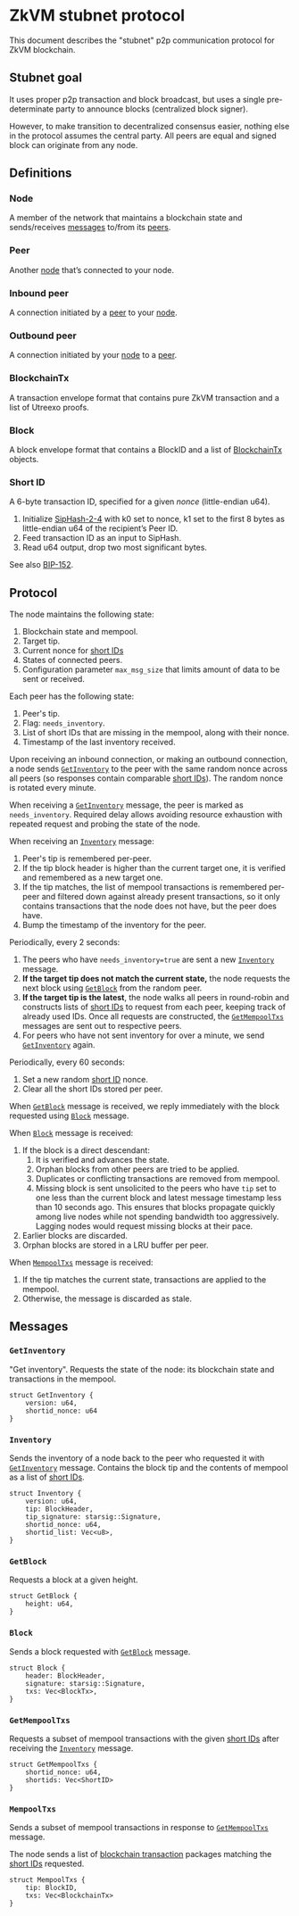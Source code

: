 # ZkVM stubnet protocol

This document describes the "stubnet" p2p communication protocol for ZkVM blockchain.

## Stubnet goal

It uses proper p2p transaction and block broadcast, but uses a single pre-determinate party to announce blocks (centralized block signer).

However, to make transition to decentralized consensus easier, nothing else in the protocol assumes the central party.
All peers are equal and signed block can originate from any node.

## Definitions

### Node

A member of the network that maintains a blockchain state and sends/receives [messages](#messages) to/from its [peers](#peer).

### Peer

Another [node](#node) that’s connected to your node.

### Inbound peer

A connection initiated by a [peer](#peer) to your [node](#node).

### Outbound peer

A connection initiated by your [node](#node) to a [peer](#peer).

### BlockchainTx

A transaction envelope format that contains pure ZkVM transaction and a list of Utreexo proofs.

### Block

A block envelope format that contains a BlockID and a list of [BlockchainTx](#blockchaintx) objects.


### Short ID

A 6-byte transaction ID, specified for a given _nonce_ (little-endian u64).

1. Initialize [SipHash-2-4](https://131002.net/siphash/) with k0 set to nonce, k1 set to the first 8 bytes as little-endian u64 of the recipient’s Peer ID.
2. Feed transaction ID as an input to SipHash.
3. Read u64 output, drop two most significant bytes.

See also [BIP-152](https://github.com/bitcoin/bips/blob/master/bip-0152.mediawiki).


## Protocol

The node maintains the following state:

1. Blockchain state and mempool.
2. Target tip.
3. Current nonce for [short IDs](#short-id)
4. States of connected peers.
5. Configuration parameter `max_msg_size` that limits amount of data to be sent or received.

Each peer has the following state:

1. Peer's tip.
2. Flag: `needs_inventory`.
3. List of short IDs that are missing in the mempool, along with their nonce.
4. Timestamp of the last inventory received.

Upon receiving an inbound connection, or making an outbound connection, a node sends [`GetInventory`](#getinventory) to the peer
with the same random nonce across all peers (so responses contain comparable [short IDs](#short-id)). The random nonce is rotated every minute.

When receiving a [`GetInventory`](#getinventory) message, the peer is marked as `needs_inventory`.
Required delay allows avoiding resource exhaustion with repeated request and probing the state of the node.

When receiving an [`Inventory`](#inventory) message:

1. Peer's tip is remembered per-peer.
2. If the tip block header is higher than the current target one, it is verified and remembered as a new target one.
3. If the tip matches, the list of mempool transactions is remembered per-peer and filtered down against already present transactions, so it only contains transactions that the node does not have, but the peer does have.
4. Bump the timestamp of the inventory for the peer.

Periodically, every 2 seconds:

1. The peers who have `needs_inventory=true` are sent a new [`Inventory`](#inventory) message.
2. **If the target tip does not match the current state,** the node requests the next block using [`GetBlock`](#getblock) from the random peer.
3. **If the target tip is the latest**, the node walks all peers in round-robin and constructs lists of [short IDs](#short-id) to request from each peer, keeping track of already used IDs. Once all requests are constructed, the [`GetMempoolTxs`](#getmempooltxs) messages are sent out to respective peers.
4. For peers who have not sent inventory for over a minute, we send [`GetInventory`](#getinventory) again.

Periodically, every 60 seconds:

1. Set a new random [short ID](#short-id) nonce.
2. Clear all the short IDs stored per peer.

When [`GetBlock`](#getblock) message is received,
we reply immediately with the block requested using [`Block`](#block) message.

When [`Block`](#block) message is received:
1. If the block is a direct descendant: 
    1. It is verified and advances the state. 
    2. Orphan blocks from other peers are tried to be applied.
    3. Duplicates or conflicting transactions are removed from mempool.
    4. Missing block is sent unsolicited to the peers who have `tip` set to one less than the current block and latest message timestamp less than 10 seconds ago.
       This ensures that blocks propagate quickly among live nodes while not spending bandwidth too aggressively. Lagging nodes would request missing blocks at their pace.
2. Earlier blocks are discarded.
3. Orphan blocks are stored in a LRU buffer per peer.

When [`MempoolTxs`](#mempooltxs) message is received: 

1. If the tip matches the current state, transactions are applied to the mempool.
2. Otherwise, the message is discarded as stale.


## Messages

### `GetInventory`

"Get inventory". Requests the state of the node: its blockchain state and transactions in the mempool.

```
struct GetInventory {
    version: u64,
    shortid_nonce: u64
}
```

### `Inventory`

Sends the inventory of a node back to the peer who requested it with [`GetInventory`](#getinventory) message.
Contains the block tip and the contents of mempool as a list of [short IDs](#short-id).

```
struct Inventory {
    version: u64,
    tip: BlockHeader,
    tip_signature: starsig::Signature,
    shortid_nonce: u64,
    shortid_list: Vec<u8>,
}
```

### `GetBlock`

Requests a block at a given height.

```
struct GetBlock {
    height: u64,
}
```

### `Block`

Sends a block requested with [`GetBlock`](#getblock) message.

```
struct Block {
    header: BlockHeader,
    signature: starsig::Signature,
    txs: Vec<BlockTx>,
}
```

### `GetMempoolTxs`

Requests a subset of mempool transactions with the given [short IDs](#short-id) after receiving the [`Inventory`](#inventory) message.

```
struct GetMempoolTxs {
    shortid_nonce: u64,
    shortids: Vec<ShortID>
}
```

### `MempoolTxs`

Sends a subset of mempool transactions in response to [`GetMempoolTxs`](#getmempooltxs) message.

The node sends a list of [blockchain transaction](#blockchaintx) packages matching the [short IDs](#short-id) requested.

```
struct MempoolTxs {
    tip: BlockID,
    txs: Vec<BlockchainTx>
}
```

